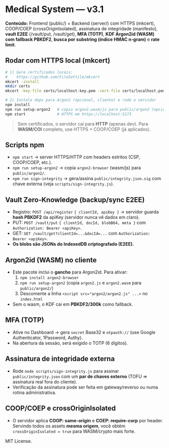 # Medical System — v3.1 

**Conteúdo:** Frontend (public/) + Backend (server/) com HTTPS (mkcert), COOP/COEP (crossOriginIsolated), assinatura de integridade (manifesto), **vault E2EE** (/vault/put, /vault/get), **MFA (TOTP)**, **KDF Argon2id (WASM) com fallback PBKDF2**, **busca por substring (índice HMAC n‑gram)** e **rate limit**.

## Rodar com HTTPS local (mkcert)
```bash
# 1) Gere certificados locais:
#    https://github.com/FiloSottile/mkcert
mkcert -install
mkdir certs
mkcert -key-file certs/localhost-key.pem -cert-file certs/localhost.pem localhost 127.0.0.1 ::1

# 2) Instale deps para Argon2 (opcional, cliente) e rode o servidor
npm install
npm run setup-argon2   # copia argon2.wasm/js para public/argon2 (opcional, ativa KDF Argon2id)
npm start              # HTTPS em https://localhost:5173
```

> Sem certificados, o servidor cai para **HTTP** (apenas dev). Para **WASM/COI** completo, use HTTPS + COOP/COEP (já aplicados).

## Scripts npm
- `npm start` → server HTTPS/HTTP com headers estritos (CSP, COOP/COEP, etc.).
- `npm run setup-argon2` → copia `argon2-browser` (wasm/js) para `public/argon2/`.
- `npm run sign-integrity` → gera/assina `public/integrity.json.sig` com chave externa (veja `scripts/sign-integrity.js`).

## Vault Zero‑Knowledge (backup/sync E2EE)
- Registro: `POST /api/register` `{ clientId, apiKey }` → servidor guarda **hash PBKDF2** da apiKey (servidor nunca vê dados em claro).
- PUT: `POST /vault/put` `{ clientId, docId, blobB64, meta }` com `Authorization: Bearer <apiKey>`.
- GET: `GET /vault/get?clientId=...&docId=...` com `Authorization: Bearer <apiKey>`.
- **Os blobs são JSONs do IndexedDB criptografado (E2EE).**

## Argon2id (WASM) no cliente
- Este pacote inclui o **gancho** para Argon2id. Para ativar:
  1. `npm install argon2-browser`
  2. `npm run setup-argon2` (copia `argon2.js` e `argon2.wasm` para `public/argon2/`)
  3. Descomente a linha `<script src="argon2/argon2.js" ...>` no `index.html`
- Sem o wasm, o KDF cai em **PBKDF2/300k** como fallback.

## MFA (TOTP)
- Ative no Dashboard → gera `secret` Base32 e `otpauth://` (use Google Authenticator, 1Password, Authy).
- Na abertura da sessão, será exigido o TOTP (6 dígitos).

## Assinatura de integridade externa
- Rode `node scripts/sign-integrity.js` para assinar `public/integrity.json` com um **par de chaves externo** (TOFU ⇒ assinatura real fora do cliente).
- Verificação da assinatura pode ser feita em gateway/reverso ou numa rotina administrativa.

## COOP/COEP e crossOriginIsolated
- O servidor aplica **COOP: same-origin** e **COEP: require-corp** por header. Servindo todos os assets **mesma origem**, você obtém `crossOriginIsolated = true` para WASM/crypto mais forte.


MIT License.
